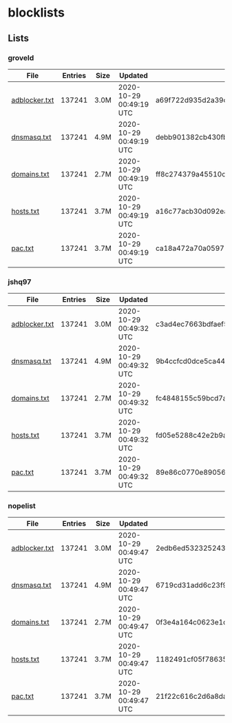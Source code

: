 # blocklists

## Lists

### groveld

|File|Entries|Size|Updated|Hash|
|-|-|-|-|-|
|[adblocker.txt](https://raw.githubusercontent.com/groveld/blocklists/lists/groveld/adblocker.txt)|137241|3.0M|2020-10-29 00:49:19 UTC|a69f722d935d2a39c88243e1ea2ab7f207f014e1|
|[dnsmasq.txt](https://raw.githubusercontent.com/groveld/blocklists/lists/groveld/dnsmasq.txt)|137241|4.9M|2020-10-29 00:49:19 UTC|debb901382cb430fb1767d545b2aa66984e0495f|
|[domains.txt](https://raw.githubusercontent.com/groveld/blocklists/lists/groveld/domains.txt)|137241|2.7M|2020-10-29 00:49:19 UTC|ff8c274379a45510c4606c84981096e1bfb552b4|
|[hosts.txt](https://raw.githubusercontent.com/groveld/blocklists/lists/groveld/hosts.txt)|137241|3.7M|2020-10-29 00:49:19 UTC|a16c77acb30d092ea9bac20174e2db6a7b7ff3f5|
|[pac.txt](https://raw.githubusercontent.com/groveld/blocklists/lists/groveld/pac.txt)|137241|3.7M|2020-10-29 00:49:19 UTC|ca18a472a70a059721075338efae1011bfaf8f5d|

### jshq97

|File|Entries|Size|Updated|Hash|
|-|-|-|-|-|
|[adblocker.txt](https://raw.githubusercontent.com/groveld/blocklists/lists/jshq97/adblocker.txt)|137241|3.0M|2020-10-29 00:49:32 UTC|c3ad4ec7663bdfaef57ace7fa14b94b6e7b09bc9|
|[dnsmasq.txt](https://raw.githubusercontent.com/groveld/blocklists/lists/jshq97/dnsmasq.txt)|137241|4.9M|2020-10-29 00:49:32 UTC|9b4ccfcd0dce5ca442674bbd90acd9d544533b07|
|[domains.txt](https://raw.githubusercontent.com/groveld/blocklists/lists/jshq97/domains.txt)|137241|2.7M|2020-10-29 00:49:32 UTC|fc4848155c59bcd7a90281164819c2f86cf544c0|
|[hosts.txt](https://raw.githubusercontent.com/groveld/blocklists/lists/jshq97/hosts.txt)|137241|3.7M|2020-10-29 00:49:32 UTC|fd05e5288c42e2b9abb3f57cf7e983756c3e8664|
|[pac.txt](https://raw.githubusercontent.com/groveld/blocklists/lists/jshq97/pac.txt)|137241|3.7M|2020-10-29 00:49:32 UTC|89e86c0770e8905661ae711f742aa2d27114cc2d|

### nopelist

|File|Entries|Size|Updated|Hash|
|-|-|-|-|-|
|[adblocker.txt](https://raw.githubusercontent.com/groveld/blocklists/lists/nopelist/adblocker.txt)|137241|3.0M|2020-10-29 00:49:47 UTC|2edb6ed532325243e0a79cdd3c615cabfd269b89|
|[dnsmasq.txt](https://raw.githubusercontent.com/groveld/blocklists/lists/nopelist/dnsmasq.txt)|137241|4.9M|2020-10-29 00:49:47 UTC|6719cd31add6c23f952220a67f2d632f91cc7372|
|[domains.txt](https://raw.githubusercontent.com/groveld/blocklists/lists/nopelist/domains.txt)|137241|2.7M|2020-10-29 00:49:47 UTC|0f3e4a164c0623e1dbcd3502421a722df31c6006|
|[hosts.txt](https://raw.githubusercontent.com/groveld/blocklists/lists/nopelist/hosts.txt)|137241|3.7M|2020-10-29 00:49:47 UTC|1182491cf05f7863565dffccd8b5aeb38a254a0a|
|[pac.txt](https://raw.githubusercontent.com/groveld/blocklists/lists/nopelist/pac.txt)|137241|3.7M|2020-10-29 00:49:47 UTC|21f22c616c2d6a8da1ce3ab3baa955dfe2a36a9d|
